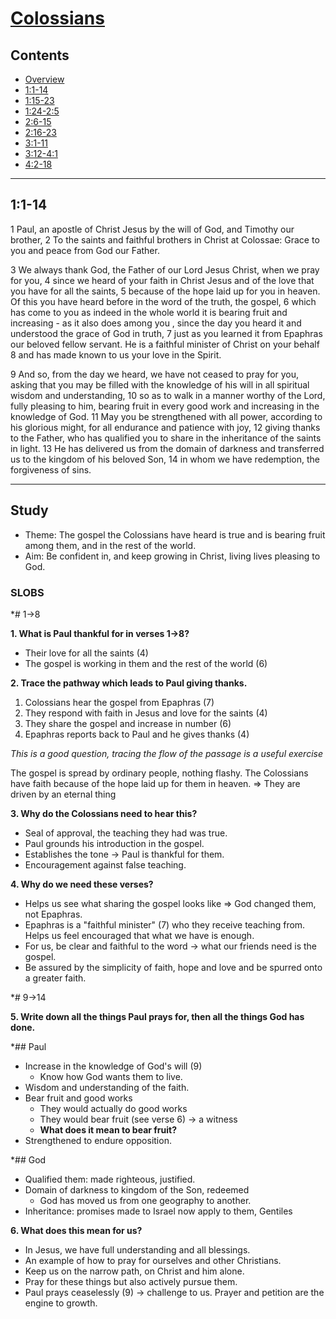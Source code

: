 # [Colossians](Colossians.md)

## Contents
* [Overview](README.md)
* [1:1-14](ch1v1-14.md)
* [1:15-23](ch1v15-23.md)
* [1:24-2:5](ch1v24-ch2v5.md)
* [2:6-15](ch2v6-15.md)
* [2:16-23](ch2v16-23.md)
* [3:1-11](ch3v1-11.md)
* [3:12-4:1](ch3v12-ch4v1.md)
* [4:2-18](ch4v2-18.md)

-----

## 1:1-14
1   Paul, an apostle of Christ Jesus by the will of God, and Timothy our
brother, 2   To the saints and faithful brothers in Christ at Colossae: Grace
to you and peace from God our Father.

3   We always thank God, the Father of our Lord Jesus Christ, when we pray for
you, 4   since we heard of your faith in Christ Jesus and of the love that you
have for all the saints, 5   because of the hope laid up for you in heaven. Of
this you have heard before in the word of the truth, the gospel, 6   which has
come to you as indeed in the whole world it is bearing fruit and increasing -
as it also does among you , since the day you heard it and understood the grace
of God in truth, 7   just as you learned it from Epaphras our beloved fellow
servant. He is a faithful minister of Christ on your behalf 8   and has made
known to us your love in the Spirit.

9   And so, from the day we heard, we have not ceased to pray for you, asking
that you may be filled with the knowledge of his will in all spiritual wisdom
and understanding, 10  so as to walk in a manner worthy of the Lord, fully
pleasing to him, bearing fruit in every good work and increasing in the
knowledge of God.  11  May you be strengthened with all power, according to his
glorious might, for all endurance and patience with joy, 12  giving thanks to
the Father, who has qualified you to share in the inheritance of the saints in
light.  13  He has delivered us from the domain of darkness and transferred us
to the kingdom of his beloved Son, 14  in whom we have redemption, the
forgiveness of sins.

-----

## Study

* Theme: The gospel the Colossians have heard is true and is bearing fruit
  among them, and in the rest of the world.
* Aim: Be confident in, and keep growing in Christ, living lives pleasing to
  God.

### SLOBS
*# 1->8

**1. What is Paul thankful for in verses 1->8?**

* Their love for all the saints (4)
* The gospel is working in them and the rest of the world (6)


**2. Trace the pathway which leads to Paul giving thanks.**

1. Colossians hear the gospel from Epaphras (7)
2. They respond with faith in Jesus and love for the saints (4)
3. They share the gospel and increase in number (6)
4. Epaphras reports back to Paul and he gives thanks (4)

*This is a good question, tracing the flow of the passage is a useful exercise*

The gospel is spread by ordinary people, nothing flashy.
The Colossians have faith because of the hope laid up for them in heaven. =>
They are driven by an eternal thing


**3. Why do the Colossians need to hear this?**

* Seal of approval, the teaching they had was true.
* Paul grounds his introduction in the gospel.
* Establishes the tone -> Paul is thankful for them.
* Encouragement against false teaching.


**4. Why do we need these verses?**

* Helps us see what sharing the gospel looks like => God changed them, not Epaphras.
* Epaphras is a "faithful minister" (7) who they receive teaching from. Helps
  us feel encouraged that what we have is enough.
* For us, be clear and faithful to the word -> what our friends need is the gospel.
* Be assured by the simplicity of faith, hope and love and be spurred onto a greater faith.

*# 9->14

**5. Write down all the things Paul prays for, then all the things God has done.**

*## Paul
* Increase in the knowledge of God's will (9)
    * Know how God wants them to live.
* Wisdom and understanding of the faith.
* Bear fruit and good works
    * They would actually do good works
    * They would bear fruit (see verse 6) -> a witness
    * **What does it mean to bear fruit?**
* Strengthened to endure opposition.

*## God
* Qualified them: made righteous, justified.
* Domain of darkness to kingdom of the Son, redeemed
    * God has moved us from one geography to another.
* Inheritance: promises made to Israel now apply to them, Gentiles


**6. What does this mean for us?**

* In Jesus, we have full understanding and all blessings.
* An example of how to pray for ourselves and other Christians.
* Keep us on the narrow path, on Christ and him alone.
* Pray for these things but also actively pursue them.
* Paul prays ceaselessly (9) -> challenge to us. Prayer and petition are the
  engine to growth.
